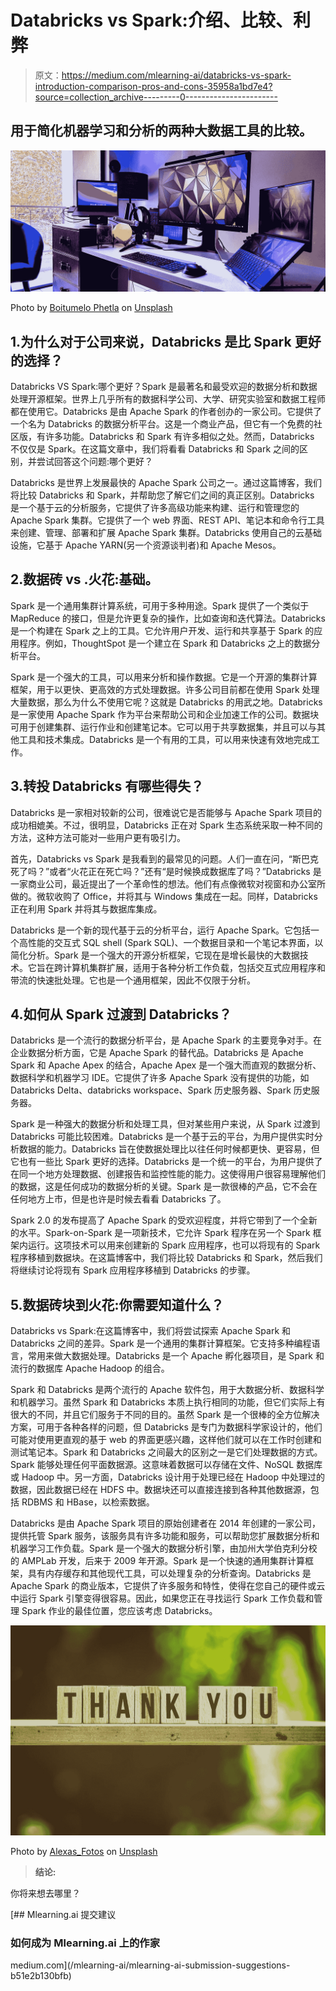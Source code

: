 # Databricks vs Spark:介绍、比较、利弊

> 原文：<https://medium.com/mlearning-ai/databricks-vs-spark-introduction-comparison-pros-and-cons-35958a1bd7e4?source=collection_archive---------0----------------------->

## 用于简化机器学习和分析的两种大数据工具的比较。

![](img/ec0e98736d702c1e2d004faab003d088.png)

Photo by [Boitumelo Phetla](https://unsplash.com/@writecodenow?utm_source=medium&utm_medium=referral) on [Unsplash](https://unsplash.com?utm_source=medium&utm_medium=referral)

## 1.为什么对于公司来说，Databricks 是比 Spark 更好的选择？

Databricks VS Spark:哪个更好？Spark 是最著名和最受欢迎的数据分析和数据处理开源框架。世界上几乎所有的数据科学公司、大学、研究实验室和数据工程师都在使用它。Databricks 是由 Apache Spark 的作者创办的一家公司。它提供了一个名为 Databricks 的数据分析平台。这是一个商业产品，但它有一个免费的社区版，有许多功能。Databricks 和 Spark 有许多相似之处。然而，Databricks 不仅仅是 Spark。在这篇文章中，我们将看看 Databricks 和 Spark 之间的区别，并尝试回答这个问题:哪个更好？

Databricks 是世界上发展最快的 Apache Spark 公司之一。通过这篇博客，我们将比较 Databricks 和 Spark，并帮助您了解它们之间的真正区别。Databricks 是一个基于云的分析服务，它提供了许多高级功能来构建、运行和管理您的 Apache Spark 集群。它提供了一个 web 界面、REST API、笔记本和命令行工具来创建、管理、部署和扩展 Apache Spark 集群。Databricks 使用自己的云基础设施，它基于 Apache YARN(另一个资源谈判者)和 Apache Mesos。

## 2.数据砖 vs .火花:基础。

Spark 是一个通用集群计算系统，可用于多种用途。Spark 提供了一个类似于 MapReduce 的接口，但是允许更复杂的操作，比如查询和迭代算法。Databricks 是一个构建在 Spark 之上的工具。它允许用户开发、运行和共享基于 Spark 的应用程序。例如，ThoughtSpot 是一个建立在 Spark 和 Databricks 之上的数据分析平台。

Spark 是一个强大的工具，可以用来分析和操作数据。它是一个开源的集群计算框架，用于以更快、更高效的方式处理数据。许多公司目前都在使用 Spark 处理大量数据，那么为什么不使用它呢？这就是 Databricks 的用武之地。Databricks 是一家使用 Apache Spark 作为平台来帮助公司和企业加速工作的公司。数据块可用于创建集群、运行作业和创建笔记本。它可以用于共享数据集，并且可以与其他工具和技术集成。Databricks 是一个有用的工具，可以用来快速有效地完成工作。

## 3.转投 Databricks 有哪些得失？

Databricks 是一家相对较新的公司，很难说它是否能够与 Apache Spark 项目的成功相媲美。不过，很明显，Databricks 正在对 Spark 生态系统采取一种不同的方法，这种方法可能对一些用户更有吸引力。

首先，Databricks vs Spark 是我看到的最常见的问题。人们一直在问，“斯巴克死了吗？”或者“火花正在死亡吗？”还有“是时候换成数据库了吗？”Databricks 是一家商业公司，最近提出了一个革命性的想法。他们有点像微软对视窗和办公室所做的。微软收购了 Office，并将其与 Windows 集成在一起。同样，Databricks 正在利用 Spark 并将其与数据库集成。

Databricks 是一个新的现代基于云的分析平台，运行 Apache Spark。它包括一个高性能的交互式 SQL shell (Spark SQL)、一个数据目录和一个笔记本界面，以简化分析。Spark 是一个强大的开源分析框架，它现在是增长最快的大数据技术。它旨在跨计算机集群扩展，适用于各种分析工作负载，包括交互式应用程序和带流的快速批处理。它也是一个通用框架，因此不仅限于分析。

## 4.如何从 Spark 过渡到 Databricks？

Databricks 是一个流行的数据分析平台，是 Apache Spark 的主要竞争对手。在企业数据分析方面，它是 Apache Spark 的替代品。Databricks 是 Apache Spark 和 Apache Apex 的结合，Apache Apex 是一个强大而直观的数据分析、数据科学和机器学习 IDE。它提供了许多 Apache Spark 没有提供的功能，如 Databricks Delta、databricks workspace、Spark 历史服务器、Spark 历史服务器。

Spark 是一种强大的数据分析和处理工具，但对某些用户来说，从 Spark 过渡到 Databricks 可能比较困难。Databricks 是一个基于云的平台，为用户提供实时分析数据的能力。Databricks 旨在使数据处理比以往任何时候都更快、更容易，但它也有一些比 Spark 更好的选择。Databricks 是一个统一的平台，为用户提供了在同一个地方处理数据、创建报告和监控性能的能力。这使得用户很容易理解他们的数据，这是任何成功的数据分析的关键。Spark 是一款很棒的产品，它不会在任何地方上市，但是也许是时候去看看 Databricks 了。

Spark 2.0 的发布提高了 Apache Spark 的受欢迎程度，并将它带到了一个全新的水平。Spark-on-Spark 是一项新技术，它允许 Spark 程序在另一个 Spark 框架内运行。这项技术可以用来创建新的 Spark 应用程序，也可以将现有的 Spark 程序移植到数据块。在这篇博客中，我们将比较 Databricks 和 Spark，然后我们将继续讨论将现有 Spark 应用程序移植到 Databricks 的步骤。

## 5.数据砖块到火花:你需要知道什么？

Databricks vs Spark:在这篇博客中，我们将尝试探索 Apache Spark 和 Databricks 之间的差异。Spark 是一个通用的集群计算框架。它支持多种编程语言，常用来做大数据处理。Databricks 是一个 Apache 孵化器项目，是 Spark 和流行的数据库 Apache Hadoop 的组合。

Spark 和 Databricks 是两个流行的 Apache 软件包，用于大数据分析、数据科学和机器学习。虽然 Spark 和 Databricks 本质上执行相同的功能，但它们实际上有很大的不同，并且它们服务于不同的目的。虽然 Spark 是一个很棒的全方位解决方案，可用于各种各样的问题，但 Databricks 是专门为数据科学家设计的，他们可能对使用更直观的基于 web 的界面更感兴趣，这样他们就可以在工作时创建和测试笔记本。Spark 和 Databricks 之间最大的区别之一是它们处理数据的方式。Spark 能够处理任何平面数据源。这意味着数据可以存储在文件、NoSQL 数据库或 Hadoop 中。另一方面，Databricks 设计用于处理已经在 Hadoop 中处理过的数据，因此数据已经在 HDFS 中。数据块还可以直接连接到各种其他数据源，包括 RDBMS 和 HBase，以检索数据。

Databricks 是由 Apache Spark 项目的原始创建者在 2014 年创建的一家公司，提供托管 Spark 服务，该服务具有许多功能和服务，可以帮助您扩展数据分析和机器学习工作负载。Spark 是一个强大的数据分析引擎，由加州大学伯克利分校的 AMPLab 开发，后来于 2009 年开源。Spark 是一个快速的通用集群计算框架，具有内存缓存和其他现代工具，可以处理复杂的分析查询。Databricks 是 Apache Spark 的商业版本，它提供了许多服务和特性，使得在您自己的硬件或云中运行 Spark 引擎变得很容易。因此，如果您正在寻找运行 Spark 工作负载和管理 Spark 作业的最佳位置，您应该考虑 Databricks。

![](img/f819f885e22bd0a6e331f8f5827c6c82.png)

Photo by [Alexas_Fotos](https://unsplash.com/@alexas_fotos?utm_source=medium&utm_medium=referral) on [Unsplash](https://unsplash.com?utm_source=medium&utm_medium=referral)

> **结论:**

你将来想去哪里？

[](/mlearning-ai/mlearning-ai-submission-suggestions-b51e2b130bfb) [## Mlearning.ai 提交建议

### 如何成为 Mlearning.ai 上的作家

medium.com](/mlearning-ai/mlearning-ai-submission-suggestions-b51e2b130bfb)